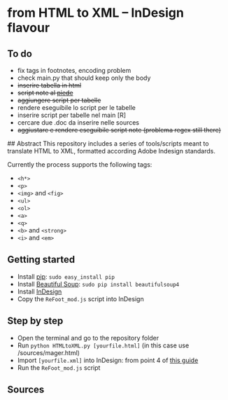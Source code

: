 from HTML to XML – InDesign flavour
=============================

## To do
* fix tags in footnotes, encoding problem
* check main.py that should keep only the body
* ~~inserire tabella in html~~
* ~~script note al [piede](http://www.indiscripts.com/post/2010/04/refoot-convert-markup-text-into-indesign-footnotes "Title")~~
* ~~aggiungere script per tabelle~~
* rendere eseguibile lo script per le tabelle
* inserire script per tabelle nel main [R]
* cercare due .doc da inserire nelle sources
* ~~aggiustare e rendere eseguibile script note (problema regex still there)~~


## Abstract
This repository includes a series of tools/scripts meant to translate HTML to XML, formatted according Adobe Indesign standards. 

Currently the process supports the following tags:

* `<h*>`
* `<p>`
* `<img>` and `<fig>`
* `<ul>`
* `<ol>`
* `<a>`
* `<q>`
* `<b>` and `<strong>`
* `<i>` and `<em>`

## Getting started

* Install [pip](https://pypi.python.org/pypi/pip): `sudo easy_install pip`
* Install [Beautiful Soup](http://www.crummy.com/software/BeautifulSoup/): `sudo pip install beautifulsoup4`
* Install [InDesign](http://www.adobe.com/it/products/indesign.html)
* Copy the `ReFoot_mod.js` script into InDesign

## Step by step

* Open the terminal and go to the repository folder
* Run `python HTMLtoXML.py [yourfile.html]` (in this case use /sources/mager.html)
* Import `[yourfile.xml]` into InDesign: from point 4 of [this guide](http://digitalpublishingtoolkit.org/2014/05/import-html-into-indesign-via-xml/)
* Run the `ReFoot_mod.js` script

## Sources